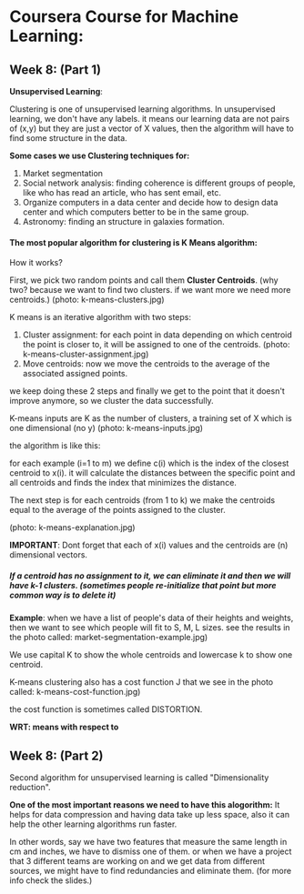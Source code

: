 # Coursera Course for Machine Learning:


## Week 8: (Part 1)

__Unsupervised Learning__:

Clustering is one of unsupervised learning algorithms.
In unsupervised learning, we don't have any labels. it means our learning data are not pairs of (x,y) but they are just a vector of X values, then the algorithm will have to find some structure in the data.

__Some cases we use Clustering techniques for:__

1) Market segmentation
2) Social network analysis: finding coherence is different groups of people, like who has read an article, who has sent email, etc.
3) Organize computers in a data center and decide how to design data center and which computers better to be in the same group.
4) Astronomy: finding an structure in galaxies formation.

#### The most popular algorithm for clustering is K Means algorithm:

How it works?

First, we pick two random points and call them __Cluster Centroids__. (why two? because we want to find two clusters. if we want more we need more centroids.)
(photo: k-means-clusters.jpg)

K means is an iterative algorithm with two steps:

1) Cluster assignment: for each point in data depending on which centroid the point is closer to, it will be assigned to one of the centroids. (photo: k-means-cluster-assignment.jpg)
2) Move centroids: now we move the centroids to the average of the associated assigned points.

we keep doing these 2 steps and finally we get to the point that it doesn't improve anymore, so we cluster the data successfully.

K-means inputs are K as the number of clusters, a training set of X which is one dimensional (no y)
(photo: k-means-inputs.jpg)

the algorithm is like this:

for each example (i=1 to m) we define c(i) which is the index of the closest centroid to x(i).
it will calculate the distances between the specific point and all centroids and finds the index that minimizes the distance.


The next step is for each centroids (from 1 to k) we make the centroids equal to the average of the points assigned to the cluster.

(photo: k-means-explanation.jpg)

__IMPORTANT__: Dont forget that each of x(i) values and the centroids are (n) dimensional vectors.


##### If a centroid has no assignment to it, we can eliminate it and then we will have k-1 clusters. (sometimes people re-initialize that point but more common way is to delete it)


__Example__: when we have a list of people's data of their heights and weights, then we want to see which people will fit to S, M, L sizes. see the results in the photo called: market-segmentation-example.jpg)


We use capital K to show the whole centroids and lowercase k to show one centroid.

K-means clustering also has a cost function J that we see in the photo called: k-means-cost-function.jpg)

the cost function is sometimes called DISTORTION.


__WRT: means with respect to__


## Week 8: (Part 2)

Second algorithm for unsupervised learning is called "Dimensionality reduction".

__One of the most important reasons we need to have this alogorithm:__
It helps for data compression and having data take up less space, also it can help the other learning algorithms run faster.

In other words, say we have two features that measure the same length in cm and inches, we have to dismiss one of them. or when we have a project that 3 different teams are working on and we get data from different sources, we might have to find redundancies and eliminate them.
(for more info check the slides.)
